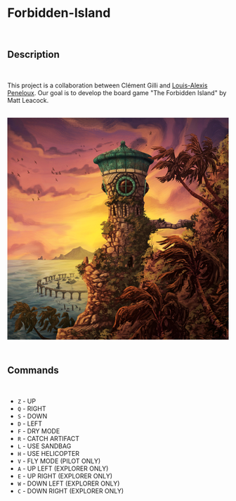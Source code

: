 # Forbidden-Island

<br>

## **Description**

<br>

This project is a collaboration between Clément Gilli and [Louis-Alexis Peneloux](https://github.com/moleculeATP). Our goal is to develop the board game "The Forbidden Island" by Matt Leacock.

<br>

<img alt="Forbidden_Island.png" src="./resources/images/Forbidden_Island.png"/>

<br>

## <br> **Commands**
<br>

- `Z` - UP
- `Q` - RIGHT
- `S` - DOWN
- `D` - LEFT
- `F` - DRY MODE
- `R` - CATCH ARTIFACT
- `L` - USE SANDBAG
- `H` - USE HELICOPTER
- `V` - FLY MODE (PILOT ONLY)
- `A` - UP LEFT (EXPLORER ONLY)
- `E` - UP RIGHT (EXPLORER ONLY)
- `W` - DOWN LEFT (EXPLORER ONLY)
- `C` - DOWN RIGHT (EXPLORER ONLY)
